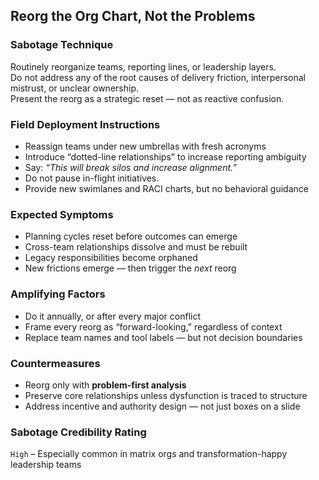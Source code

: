 ## Reorg the Org Chart, Not the Problems

### Sabotage Technique
Routinely reorganize teams, reporting lines, or leadership layers.  
Do not address any of the root causes of delivery friction, interpersonal mistrust, or unclear ownership.  
Present the reorg as a strategic reset — not as reactive confusion.

###  Field Deployment Instructions
- Reassign teams under new umbrellas with fresh acronyms
- Introduce “dotted-line relationships” to increase reporting ambiguity
- Say: *“This will break silos and increase alignment.”*
- Do not pause in-flight initiatives.
- Provide new swimlanes and RACI charts, but no behavioral guidance

### Expected Symptoms
- Planning cycles reset before outcomes can emerge
- Cross-team relationships dissolve and must be rebuilt
- Legacy responsibilities become orphaned
- New frictions emerge — then trigger the *next* reorg

### Amplifying Factors
- Do it annually, or after every major conflict
- Frame every reorg as “forward-looking,” regardless of context
- Replace team names and tool labels — but not decision boundaries

### Countermeasures
- Reorg only with **problem-first analysis**
- Preserve core relationships unless dysfunction is traced to structure
- Address incentive and authority design — not just boxes on a slide

### Sabotage Credibility Rating

`High` – Especially common in matrix orgs and transformation-happy leadership teams
